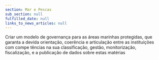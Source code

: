 ```yaml
---
section: Mar e Pescas
sub_section: null
fulfilled_date: null
links_to_news_articles: null
---
```


Criar um modelo de governança para as áreas marinhas protegidas, que garanta a devida orientação, coerência e articulação entre as instituições com compe tências na sua classificação, gestão, monitorização, fiscalização, e a publicação de dados sobre estas matérias